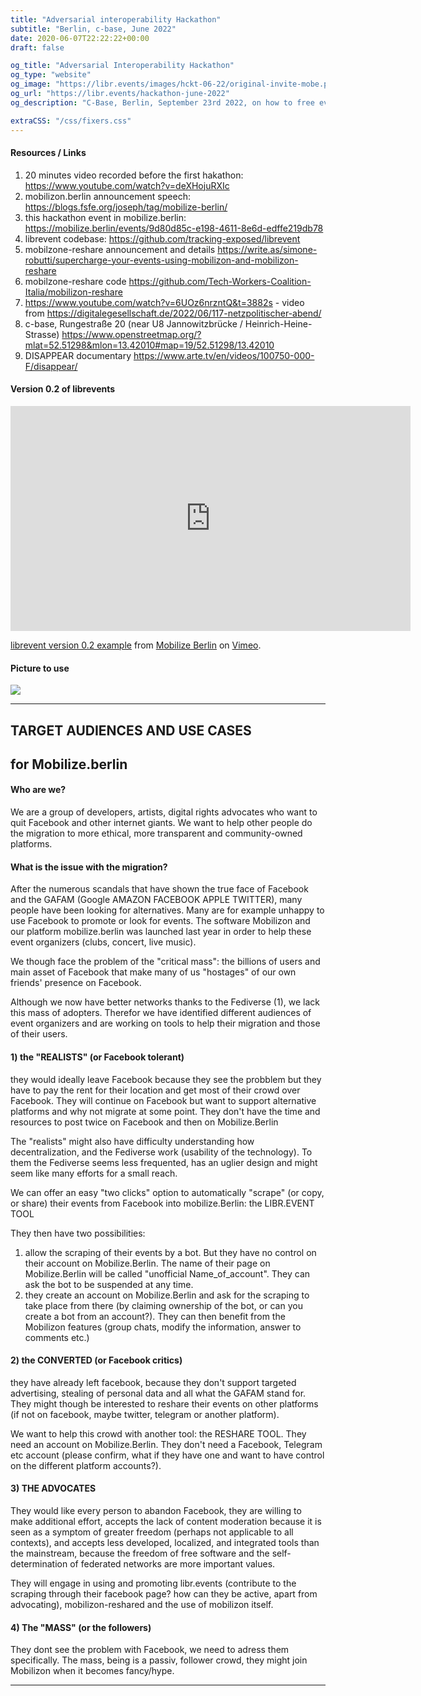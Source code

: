 ```yaml
---
title: "Adversarial interoperability Hackathon"
subtitle: "Berlin, c-base, June 2022"
date: 2020-06-07T22:22:22+00:00
draft: false

og_title: "Adversarial Interoperability Hackathon"
og_type: "website"
og_image: "https://libr.events/images/hckt-06-22/original-invite-mobe.png"
og_url: "https://libr.events/hackathon-june-2022"
og_description: "C-Base, Berlin, September 23rd 2022, on how to free events from the walled garden of Facebook"

extraCSS: "/css/fixers.css"
---
```



#### Resources / Links

1. 20 minutes video recorded before the first hakathon: https://www.youtube.com/watch?v=deXHojuRXIc
2. mobilizon.berlin announcement speech: https://blogs.fsfe.org/joseph/tag/mobilize-berlin/
3. this hackathon event in mobilize.berlin: https://mobilize.berlin/events/9d80d85c-e198-4611-8e6d-edffe219db78
4. librevent codebase: https://github.com/tracking-exposed/librevent
5. mobilzone-reshare announcement and details https://write.as/simone-robutti/supercharge-your-events-using-mobilizon-and-mobilizon-reshare
6. mobilzone-reshare code https://github.com/Tech-Workers-Coalition-Italia/mobilizon-reshare
7. https://www.youtube.com/watch?v=6UOz6nrzntQ&t=3882s - video from https://digitalegesellschaft.de/2022/06/117-netzpolitischer-abend/
8. c-base, Rungestraße 20 (near U8 Jannowitzbrücke / Heinrich-Heine-Strasse) https://www.openstreetmap.org/?mlat=52.51298&mlon=13.42010#map=19/52.51298/13.42010
9. DISAPPEAR documentary https://www.arte.tv/en/videos/100750-000-F/disappear/

#### Version 0.2 of librevents


<iframe src="https://player.vimeo.com/video/744976039?h=c2b064d826" width="640" height="360" frameborder="0" allow="autoplay; fullscreen; picture-in-picture" allowfullscreen></iframe>
<p><a href="https://vimeo.com/744976039">librevent version 0.2 example</a> from <a href="https://mobilize.berlin">Mobilize Berlin</a> on <a href="https://vimeo.com">Vimeo</a>.</p>


#### Picture to use

<img src="/images/hckt-09-22/flyer-horizontal.png" />

---


## TARGET AUDIENCES AND USE CASES
## for Mobilize.berlin

#### Who are we? 
    
We are a group of developers, artists, digital rights advocates who want to quit Facebook and other internet giants. We want to help other people do the migration to more ethical, more transparent and community-owned platforms. 

#### What is the issue with the migration?

After the numerous scandals that have shown the true face of Facebook and the GAFAM (Google AMAZON FACEBOOK APPLE TWITTER), many people have been looking for alternatives.  Many are for example unhappy to use Facebook to promote or look for events. The software Mobilizon and our platform mobilize.berlin was launched last year in order to help these event organizers (clubs, concert, live music).

We though face the problem of the "critical mass": the billions of users and main asset of Facebook that make many of us "hostages" of our own friends' presence on Facebook. 

Although we now have better networks thanks to the Fediverse (1), we lack this mass of adopters. Therefor we have identified different audiences of event organizers and are working on tools to help their migration and those of their users.

#### 1) the "REALISTS" (or Facebook tolerant)

they would ideally leave Facebook because they see the probblem but they have to pay the rent for their location and get most of their crowd over Facebook.
They will continue on Facebook but want to support alternative platforms and why not migrate at some point. They don't have the time and resources to post twice on Facebook and then on Mobilize.Berlin

The "realists" might also have difficulty understanding how decentralization, and the Fediverse work (usability of the technology). To them the Fediverse seems less frequented, has an uglier design and might seem like many efforts for a small reach. 

We can offer an easy "two clicks" option to automatically "scrape" (or copy, or share) their events from Facebook into mobilize.Berlin: the LIBR.EVENT TOOL

They then have two possibilities:

1. allow the scraping of their events by a bot. But they have no control on their account on Mobilize.Berlin. The name of their page on Mobilize.Berlin will be called "unofficial Name_of_account". They can ask the bot to be suspended at any time.
2. they create an account on Mobilize.Berlin and ask for the scraping to take place from there (by claiming ownership of the bot, or can you create a bot from an account?). They can then benefit from the Mobilizon features (group chats, modify the information, answer to comments etc.)

#### 2) the CONVERTED (or Facebook critics)

they have already left facebook, because they don't support targeted advertising, stealing of personal data and all what the GAFAM stand for. They might though be interested to reshare their events on other platforms (if not on facebook, maybe twitter, telegram or another platform). 

We want to help this crowd with another tool: the RESHARE TOOL. They need an account on Mobilize.Berlin. They don't need a Facebook, Telegram etc account (please confirm, what if they have one and want to have control on the different platform accounts?).

#### 3) THE ADVOCATES

They would like every person to abandon Facebook, they are willing to make additional effort, accepts the lack of content moderation because it is seen as a symptom of greater freedom (perhaps not applicable to all contexts), and accepts less developed, localized, and integrated tools than the mainstream, because the freedom of free software and the self-determination of federated networks are more important values.

They will engage in using and promoting libr.events (contribute to the scraping through their facebook page? how can they be active, apart from advocating), mobilizon-reshared and the use of mobilizon itself. 

#### 4) The "MASS" (or the followers)

They dont see the problem with Facebook, we need to adress them specifically. The mass, being is a passiv, follower crowd, they might join Mobilizon when it becomes fancy/hype.

---

